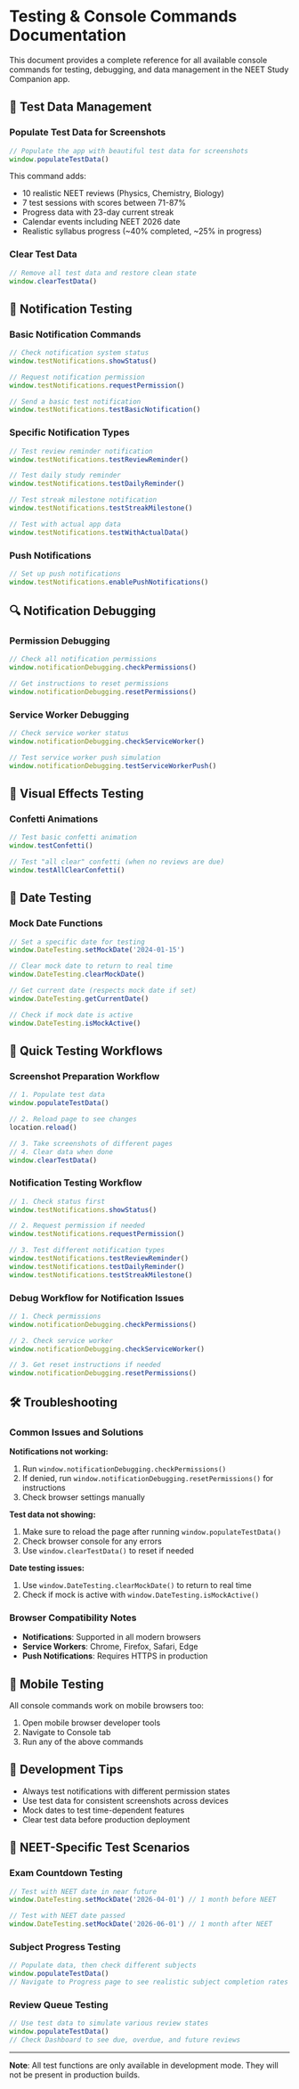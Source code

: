 
# Testing & Console Commands Documentation

This document provides a complete reference for all available console commands for testing, debugging, and data management in the NEET Study Companion app.

## 🧪 Test Data Management

### Populate Test Data for Screenshots
```javascript
// Populate the app with beautiful test data for screenshots
window.populateTestData()
```
This command adds:
- 10 realistic NEET reviews (Physics, Chemistry, Biology)
- 7 test sessions with scores between 71-87%
- Progress data with 23-day current streak
- Calendar events including NEET 2026 date
- Realistic syllabus progress (~40% completed, ~25% in progress)

### Clear Test Data
```javascript
// Remove all test data and restore clean state
window.clearTestData()
```

## 🔔 Notification Testing

### Basic Notification Commands
```javascript
// Check notification system status
window.testNotifications.showStatus()

// Request notification permission
window.testNotifications.requestPermission()

// Send a basic test notification
window.testNotifications.testBasicNotification()
```

### Specific Notification Types
```javascript
// Test review reminder notification
window.testNotifications.testReviewReminder()

// Test daily study reminder
window.testNotifications.testDailyReminder()

// Test streak milestone notification
window.testNotifications.testStreakMilestone()

// Test with actual app data
window.testNotifications.testWithActualData()
```

### Push Notifications
```javascript
// Set up push notifications
window.testNotifications.enablePushNotifications()
```

## 🔍 Notification Debugging

### Permission Debugging
```javascript
// Check all notification permissions
window.notificationDebugging.checkPermissions()

// Get instructions to reset permissions
window.notificationDebugging.resetPermissions()
```

### Service Worker Debugging
```javascript
// Check service worker status
window.notificationDebugging.checkServiceWorker()

// Test service worker push simulation
window.notificationDebugging.testServiceWorkerPush()
```

## 🎊 Visual Effects Testing

### Confetti Animations
```javascript
// Test basic confetti animation
window.testConfetti()

// Test "all clear" confetti (when no reviews are due)
window.testAllClearConfetti()
```

## 📅 Date Testing

### Mock Date Functions
```javascript
// Set a specific date for testing
window.DateTesting.setMockDate('2024-01-15')

// Clear mock date to return to real time
window.DateTesting.clearMockDate()

// Get current date (respects mock date if set)
window.DateTesting.getCurrentDate()

// Check if mock date is active
window.DateTesting.isMockActive()
```

## 🚀 Quick Testing Workflows

### Screenshot Preparation Workflow
```javascript
// 1. Populate test data
window.populateTestData()

// 2. Reload page to see changes
location.reload()

// 3. Take screenshots of different pages
// 4. Clear data when done
window.clearTestData()
```

### Notification Testing Workflow
```javascript
// 1. Check status first
window.testNotifications.showStatus()

// 2. Request permission if needed
window.testNotifications.requestPermission()

// 3. Test different notification types
window.testNotifications.testReviewReminder()
window.testNotifications.testDailyReminder()
window.testNotifications.testStreakMilestone()
```

### Debug Workflow for Notification Issues
```javascript
// 1. Check permissions
window.notificationDebugging.checkPermissions()

// 2. Check service worker
window.notificationDebugging.checkServiceWorker()

// 3. Get reset instructions if needed
window.notificationDebugging.resetPermissions()
```

## 🛠️ Troubleshooting

### Common Issues and Solutions

**Notifications not working:**
1. Run `window.notificationDebugging.checkPermissions()`
2. If denied, run `window.notificationDebugging.resetPermissions()` for instructions
3. Check browser settings manually

**Test data not showing:**
1. Make sure to reload the page after running `window.populateTestData()`
2. Check browser console for any errors
3. Use `window.clearTestData()` to reset if needed

**Date testing issues:**
1. Use `window.DateTesting.clearMockDate()` to return to real time
2. Check if mock is active with `window.DateTesting.isMockActive()`

### Browser Compatibility Notes

- **Notifications**: Supported in all modern browsers
- **Service Workers**: Chrome, Firefox, Safari, Edge
- **Push Notifications**: Requires HTTPS in production

## 📱 Mobile Testing

All console commands work on mobile browsers too:
1. Open mobile browser developer tools
2. Navigate to Console tab
3. Run any of the above commands

## 🔧 Development Tips

- Always test notifications with different permission states
- Use test data for consistent screenshots across devices
- Mock dates to test time-dependent features
- Clear test data before production deployment

## 🎯 NEET-Specific Test Scenarios

### Exam Countdown Testing
```javascript
// Test with NEET date in near future
window.DateTesting.setMockDate('2026-04-01') // 1 month before NEET

// Test with NEET date passed
window.DateTesting.setMockDate('2026-06-01') // 1 month after NEET
```

### Subject Progress Testing
```javascript
// Populate data, then check different subjects
window.populateTestData()
// Navigate to Progress page to see realistic subject completion rates
```

### Review Queue Testing
```javascript
// Use test data to simulate various review states
window.populateTestData()
// Check Dashboard to see due, overdue, and future reviews
```

---

**Note**: All test functions are only available in development mode. They will not be present in production builds.
